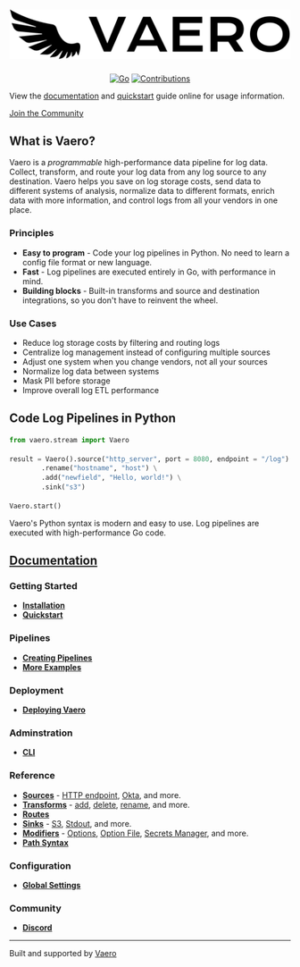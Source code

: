 <div align="center">

<h1 align="center">
  <img width="600" src="docs/images/logo-no-background.svg" alt="Vaero Logo">
</h1>

[![Go](https://img.shields.io/badge/built%20with-go-lightblue)](https://go.dev/) [![Contributions](https://img.shields.io/badge/contributions-welcome-orange)](https://github.com/vaerohq/vaero/issues)

</div>

View the [documentation][docs.intro] and [quickstart][docs.quickstart] guide online for usage information.

[Join the Community][docs.community]

## What is Vaero?

Vaero is a _programmable_ high-performance data pipeline for log data. Collect, transform, and route your log data from any log source to any destination. Vaero helps you save on log storage costs, send data to different systems of analysis, normalize data to different formats, enrich data with more information, and control logs from all your vendors in one place.

### Principles
- **Easy to program** \- Code your log pipelines in Python. No need to learn a config file format or new language.
- **Fast** \- Log pipelines are executed entirely in Go, with performance in mind.
- **Building blocks** \- Built-in transforms and source and destination integrations, so you don't have to reinvent the wheel.

### Use Cases
- Reduce log storage costs by filtering and routing logs
- Centralize log management instead of configuring multiple sources
- Adjust one system when you change vendors, not all your sources
- Normalize log data between systems
- Mask PII before storage
- Improve overall log ETL performance

## Code Log Pipelines in Python

```python
from vaero.stream import Vaero

result = Vaero().source("http_server", port = 8080, endpoint = "/log") \
        .rename("hostname", "host") \
        .add("newfield", "Hello, world!") \
        .sink("s3")

Vaero.start()
```

Vaero's Python syntax is modern and easy to use. Log pipelines are executed with high-performance Go code.

## [Documentation][docs.intro]

### Getting Started
- [**Installation**][docs.install]
- [**Quickstart**][docs.quickstart]

### Pipelines
- [**Creating Pipelines**][docs.pipelines]
- [**More Examples**][docs.examples]

### Deployment
- [**Deploying Vaero**][docs.deployment]

### Adminstration
- [**CLI**][docs.cli]

### Reference
- [**Sources**][docs.sources] - [HTTP endpoint][docs.sources.http_server], [Okta][docs.sources.okta], and more.
- [**Transforms**][docs.transforms] - [add][docs.transforms.add], [delete][docs.transforms.delete], [rename][docs.transforms.rename], and more.
- [**Routes**][docs.routes]
- [**Sinks**][docs.sinks] - [S3][docs.sinks.s3], [Stdout][docs.sinks.stdout], and more.
- [**Modifiers**][docs.modifiers] - [Options][docs.modifiers.option], [Option File][docs.modifiers.option_file], [Secrets Manager][docs.modifiers.secret], and more.
- [**Path Syntax**][docs.path_syntax]

### Configuration
- [**Global Settings**][docs.global_settings]

### Community
- [**Discord**][docs.community]

---
Built and supported by [Vaero][vaero.home]

[docs.cli]:https://docs.vaero.co/docs/cli
[docs.community]: https://discord.gg/GwxpVyx68X
[docs.deployment]: https://docs.vaero.co/docs/deploying-vaero
[docs.examples]: https://docs.vaero.co/docs/examples
[docs.global_settings]: https://docs.vaero.co/docs/global-settings
[docs.install]: https://docs.vaero.co/docs/installation
[docs.intro]: https://docs.vaero.co/docs/what-is-vaero
[docs.modifiers]: https://docs.vaero.co/docs/modifiers
[docs.modifiers.option]: https://docs.vaero.co/docs/option
[docs.modifiers.option_file]: https://docs.vaero.co/docs/option_file
[docs.modifiers.secret]: https://docs.vaero.co/docs/secret
[docs.path_syntax]: https://docs.vaero.co/docs/path-syntax
[docs.pipelines]: https://docs.vaero.co/docs/pipelines
[docs.quickstart]: https://docs.vaero.co/docs/quickstart
[docs.sources]: https://docs.vaero.co/docs/sources
[docs.sources.http_server]: https://docs.vaero.co/docs/http-server
[docs.sources.okta]: https://docs.vaero.co/docs/okta
[docs.transforms]: https://docs.vaero.co/docs/transforms
[docs.transforms.add]: https://docs.vaero.co/docs/add
[docs.transforms.delete]: https://docs.vaero.co/docs/delete
[docs.transforms.rename]: https://docs.vaero.co/docs/rename
[docs.routes]: https://docs.vaero.co/docs/routing
[docs.sinks]: https://docs.vaero.co/docs/sinks
[docs.sinks.s3]: https://docs.vaero.co/docs/s3
[docs.sinks.stdout]: https://docs.vaero.co/docs/stdout
[vaero.home]: https://www.vaero.co